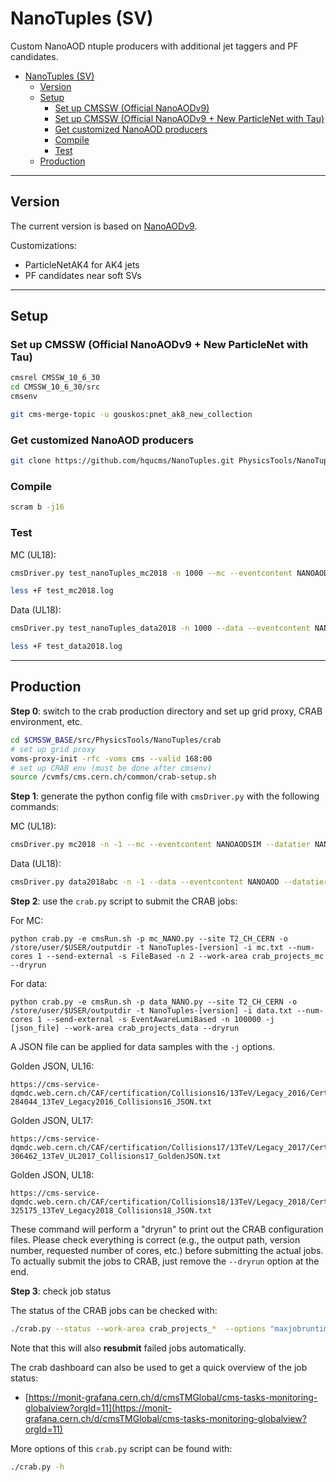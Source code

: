 # NanoTuples (SV)

Custom NanoAOD ntuple producers with additional jet taggers and PF candidates.

<!-- TOC -->

- [NanoTuples (SV)](#nanotuples-sv)
    - [Version](#version)
    - [Setup](#setup)
        - [Set up CMSSW (Official NanoAODv9)](#set-up-cmssw-official-nanoaodv9)
        - [Set up CMSSW (Official NanoAODv9 + New ParticleNet with Tau)](#set-up-cmssw-official-nanoaodv9--new-particlenet-with-tau)
        - [Get customized NanoAOD producers](#get-customized-nanoaod-producers)
        - [Compile](#compile)
        - [Test](#test)
    - [Production](#production)

<!-- /TOC -->

---

## Version

The current version is based on [NanoAODv9](https://gitlab.cern.ch/cms-nanoAOD/nanoaod-doc/-/wikis/Releases/NanoAODv9).

Customizations:

- ParticleNetAK4 for AK4 jets
- PF candidates near soft SVs

---

## Setup
<!-- 
### Set up CMSSW (Official NanoAODv9)

```bash
cmsrel CMSSW_10_6_26
cd CMSSW_10_6_26/src
cmsenv
```
 -->
### Set up CMSSW (Official NanoAODv9 + New ParticleNet with Tau)

```bash
cmsrel CMSSW_10_6_30
cd CMSSW_10_6_30/src
cmsenv

git cms-merge-topic -u gouskos:pnet_ak8_new_collection
```

### Get customized NanoAOD producers

```bash
git clone https://github.com/hqucms/NanoTuples.git PhysicsTools/NanoTuples --recursive -b production/sv_tagging
```

### Compile

```bash
scram b -j16
```

### Test
<!-- 
MC (2016, 94X, MiniAODv3):

```bash
cmsDriver.py test_nanoTuples_mc2016 -n 1000 --mc --eventcontent NANOAODSIM --datatier NANOAODSIM --conditions 102X_mcRun2_asymptotic_v8 --step NANO --nThreads 1 --era Run2_2016,run2_nanoAOD_94X2016 --customise PhysicsTools/NanoTuples/nanoTuples_cff.nanoTuples_customizeMC --filein /store/mc/RunIISummer16MiniAODv3/TTToSemilepton_TuneCUETP8M2_ttHtranche3_13TeV-powheg-pythia8/MINIAODSIM/PUMoriond17_94X_mcRun2_asymptotic_v3-v2/80000/FEC61D42-F5F5-E811-8435-001E67A4061D.root --fileout file:nano_mc2016.root --customise_commands "process.options.wantSummary = cms.untracked.bool(True)" >& test_mc2016.log &

less +F test_mc2016.log
```

Data (2016, 94X, MiniAODv3):

```bash
cmsDriver.py test_nanoTuples_data2016 -n 1000 --data --eventcontent NANOAOD --datatier NANOAOD --conditions 102X_dataRun2_v13 --step NANO --nThreads 1 --era Run2_2016,run2_nanoAOD_94X2016 --customise PhysicsTools/NanoTuples/nanoTuples_cff.nanoTuples_customizeData --filein /store/data/Run2016H/MET/MINIAOD/17Jul2018-v2/00000/0A0B71F7-75B8-E811-BAB7-0425C5DE7BE4.root --fileout file:nano_data2016.root --customise_commands "process.options.wantSummary = cms.untracked.bool(True)" >& test_data2016.log &

less +F test_data2016.log
```

MC (2017, 94X, MiniAODv2):

```bash
cmsDriver.py test_nanoTuples_mc2017 -n 1000 --mc --eventcontent NANOAODSIM --datatier NANOAODSIM --conditions 102X_mc2017_realistic_v8 --step NANO --nThreads 1 --era Run2_2017,run2_nanoAOD_94XMiniAODv2 --customise PhysicsTools/NanoTuples/nanoTuples_cff.nanoTuples_customizeMC --filein /store/mc/RunIIFall17MiniAODv2/DY1JetsToLL_M-50_LHEZpT_150-250_TuneCP5_13TeV-amcnloFXFX-pythia8/MINIAODSIM/PU2017_12Apr2018_94X_mc2017_realistic_v14-v1/60000/F492A0D0-3F56-E811-9387-FA163EB32A35.root --fileout file:nano_mc2017.root --customise_commands "process.options.wantSummary = cms.untracked.bool(True)" >& test_mc2017.log &

less +F test_mc2017.log
```

Data (2017, 94X, MiniAODv2):

```bash
cmsDriver.py test_nanoTuples_data2017 -n 1000 --data --eventcontent NANOAOD --datatier NANOAOD --conditions 102X_dataRun2_v13 --step NANO --nThreads 1 --era Run2_2017,run2_nanoAOD_94XMiniAODv2 --customise PhysicsTools/NanoTuples/nanoTuples_cff.nanoTuples_customizeData --filein /store/data/Run2017F/SingleElectron/MINIAOD/31Mar2018-v1/90002/EC099452-C938-E811-9922-0CC47A7C354C.root --fileout file:nano_data2017.root --customise_commands "process.options.wantSummary = cms.untracked.bool(True)" >& test_data2017.log &

less +F test_data2017.log
```
 -->
MC (UL18):

```bash
cmsDriver.py test_nanoTuples_mc2018 -n 1000 --mc --eventcontent NANOAODSIM --datatier NANOAODSIM --conditions 106X_upgrade2018_realistic_v16_L1v1 --step NANO --nThreads 1 --era Run2_2018,run2_nanoAOD_106Xv2 --customise PhysicsTools/NanoTuples/nanoTuples_cff.nanoTuples_customizeMC --filein /store/mc/RunIISummer20UL18MiniAODv2/TTToHadronic_TuneCP5_13TeV-powheg-pythia8/MINIAODSIM/106X_upgrade2018_realistic_v16_L1v1-v1/00000/004EF875-ACBB-FE45-B86B-EAF83448CE62.root --fileout file:nano_mc2018.root --customise_commands "process.options.wantSummary = cms.untracked.bool(True)" >& test_mc2018.log &

less +F test_mc2018.log
```

Data (UL18):

```bash
cmsDriver.py test_nanoTuples_data2018 -n 1000 --data --eventcontent NANOAOD --datatier NANOAOD --conditions 106X_dataRun2_v35 --step NANO --nThreads 1 --era Run2_2018,run2_nanoAOD_106Xv2 --customise PhysicsTools/NanoTuples/nanoTuples_cff.nanoTuples_customizeData --filein /store/data/Run2018C/SingleMuon/MINIAOD/UL2018_MiniAODv2_GT36-v2/2530000/003EFE78-9748-DC43-BB97-14236C25C5FA.root --fileout file:nano_data2018.root --customise_commands "process.options.wantSummary = cms.untracked.bool(True)" >& test_data2018.log &

less +F test_data2018.log
```

---

## Production

**Step 0**: switch to the crab production directory and set up grid proxy, CRAB environment, etc.

```bash
cd $CMSSW_BASE/src/PhysicsTools/NanoTuples/crab
# set up grid proxy
voms-proxy-init -rfc -voms cms --valid 168:00
# set up CRAB env (must be done after cmsenv)
source /cvmfs/cms.cern.ch/common/crab-setup.sh
```

**Step 1**: generate the python config file with `cmsDriver.py` with the following commands:
<!-- 
MC (2016, 94X, MiniAODv3):

```bash
cmsDriver.py mc2016 -n -1 --mc --eventcontent NANOAODSIM --datatier NANOAODSIM --conditions 102X_mcRun2_asymptotic_v8 --step NANO --nThreads 1 --era Run2_2016,run2_nanoAOD_94X2016 --customise PhysicsTools/NanoTuples/nanoTuples_cff.nanoTuples_customizeMC --filein file:step-1.root --fileout file:nano.root --no_exec
```

Data (2016, 94X, MiniAODv3):

```bash
cmsDriver.py data2016 -n -1 --data --eventcontent NANOAOD --datatier NANOAOD --conditions 102X_dataRun2_v13 --step NANO --nThreads 1 --era Run2_2016,run2_nanoAOD_94X2016 --customise PhysicsTools/NanoTuples/nanoTuples_cff.nanoTuples_customizeData --filein file:step-1.root --fileout file:nano.root --no_exec
```

MC (2017, 94X, MiniAODv2):

```bash
cmsDriver.py mc2017 -n -1 --mc --eventcontent NANOAODSIM --datatier NANOAODSIM --conditions 102X_mc2017_realistic_v8 --step NANO --nThreads 1 --era Run2_2017,run2_nanoAOD_94XMiniAODv2 --customise PhysicsTools/NanoTuples/nanoTuples_cff.nanoTuples_customizeMC --filein file:step-1.root --fileout file:nano.root --no_exec
```

Data (2017, 94X, MiniAODv2):

```bash
cmsDriver.py data2017 -n -1 --data --eventcontent NANOAOD --datatier NANOAOD --conditions 102X_dataRun2_v13 --step NANO --nThreads 1 --era Run2_2017,run2_nanoAOD_94XMiniAODv2 --customise PhysicsTools/NanoTuples/nanoTuples_cff.nanoTuples_customizeData --filein file:step-1.root --fileout file:nano.root --no_exec
```
 -->
MC (UL18):

```bash
cmsDriver.py mc2018 -n -1 --mc --eventcontent NANOAODSIM --datatier NANOAODSIM --conditions 106X_upgrade2018_realistic_v16_L1v1 --step NANO --nThreads 1 --era Run2_2018,run2_nanoAOD_106Xv2 --customise PhysicsTools/NanoTuples/nanoTuples_cff.nanoTuples_customizeMC --filein file:step-1.root --fileout file:nano.root --no_exec
```

Data (UL18):

```bash
cmsDriver.py data2018abc -n -1 --data --eventcontent NANOAOD --datatier NANOAOD --conditions 106X_dataRun2_v35 --step NANO --nThreads 1 --era Run2_2018,run2_nanoAOD_106Xv2 --customise PhysicsTools/NanoTuples/nanoTuples_cff.nanoTuples_customizeData --filein file:step-1.root --fileout file:nano.root --no_exec
```

**Step 2**: use the `crab.py` script to submit the CRAB jobs:

For MC:

`python crab.py -e cmsRun.sh -p mc_NANO.py --site T2_CH_CERN -o /store/user/$USER/outputdir -t NanoTuples-[version] -i mc.txt --num-cores 1 --send-external -s FileBased -n 2 --work-area crab_projects_mc --dryrun`

For data:

`python crab.py -e cmsRun.sh -p data_NANO.py --site T2_CH_CERN -o /store/user/$USER/outputdir -t NanoTuples-[version] -i data.txt --num-cores 1 --send-external -s EventAwareLumiBased -n 100000 -j [json_file] --work-area crab_projects_data --dryrun`

A JSON file can be applied for data samples with the `-j` options.

Golden JSON, UL16:

```
https://cms-service-dqmdc.web.cern.ch/CAF/certification/Collisions16/13TeV/Legacy_2016/Cert_271036-284044_13TeV_Legacy2016_Collisions16_JSON.txt
```

Golden JSON, UL17:

```
https://cms-service-dqmdc.web.cern.ch/CAF/certification/Collisions17/13TeV/Legacy_2017/Cert_294927-306462_13TeV_UL2017_Collisions17_GoldenJSON.txt
```

Golden JSON, UL18:

```
https://cms-service-dqmdc.web.cern.ch/CAF/certification/Collisions18/13TeV/Legacy_2018/Cert_314472-325175_13TeV_Legacy2018_Collisions18_JSON.txt
```

These command will perform a "dryrun" to print out the CRAB configuration files. Please check everything is correct (e.g., the output path, version number, requested number of cores, etc.) before submitting the actual jobs. To actually submit the jobs to CRAB, just remove the `--dryrun` option at the end.

**Step 3**: check job status

The status of the CRAB jobs can be checked with:

```bash
./crab.py --status --work-area crab_projects_*  --options "maxjobruntime=2500 maxmemory=2500" && ./crab.py --summary
```

Note that this will also **resubmit** failed jobs automatically.

The crab dashboard can also be used to get a quick overview of the job status:

- [https://monit-grafana.cern.ch/d/cmsTMGlobal/cms-tasks-monitoring-globalview?orgId=11](https://monit-grafana.cern.ch/d/cmsTMGlobal/cms-tasks-monitoring-globalview?orgId=11)

More options of this `crab.py` script can be found with:

```bash
./crab.py -h
```
